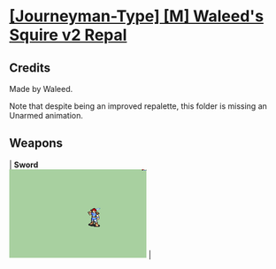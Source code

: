 # [\[Journeyman-Type\] \[M\] Waleed's Squire v2 Repal](./)
## Credits

Made by Waleed.

Note that despite being an improved repalette, this folder is missing an Unarmed animation.

## Weapons

| <b>Sword</b><br/><img alt="Sword animation" src="./1.%20Sword/Sword.gif"/> |
